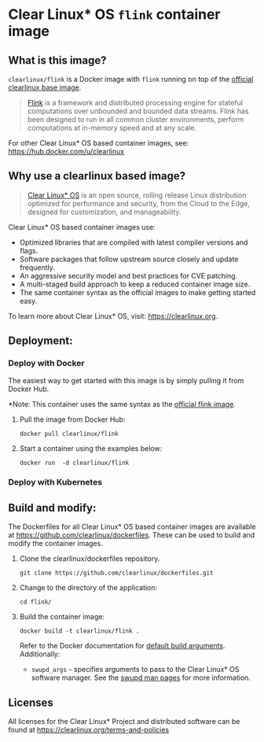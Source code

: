 # Clear Linux* OS `flink` container image

<!-- Required -->
## What is this image?

`clearlinux/flink` is a Docker image with `flink` running on top of the
[official clearlinux base image](https://hub.docker.com/_/clearlinux). 

<!-- application introduction -->
> [Flink](http://flink.apache.org/) is a framework and distributed processing engine 
> for stateful computations over unbounded and bounded data streams. Flink has been 
> designed to run in all common cluster environments, perform computations at in-memory 
> speed and at any scale.

For other Clear Linux* OS
based container images, see: https://hub.docker.com/u/clearlinux

## Why use a clearlinux based image?

<!-- CL introduction -->
> [Clear Linux* OS](https://clearlinux.org/) is an open source, rolling release
> Linux distribution optimized for performance and security, from the Cloud to
> the Edge, designed for customization, and manageability.

Clear Linux* OS based container images use:
* Optimized libraries that are compiled with latest compiler versions and
  flags.
* Software packages that follow upstream source closely and update frequently.
* An aggressive security model and best practices for CVE patching.
* A multi-staged build approach to keep a reduced container image size.
* The same container syntax as the official images to make getting started
  easy. 

To learn more about Clear Linux* OS, visit: https://clearlinux.org.

<!-- Required -->
## Deployment:

### Deploy with Docker
The easiest way to get started with this image is by simply pulling it from
Docker Hub. 

*Note: This container uses the same syntax as the [official flink
image](https://hub.docker.com/_/flink).


1. Pull the image from Docker Hub: 
    ```
    docker pull clearlinux/flink
    ```

2. Start a container using the examples below:

    ```
    docker run  -d clearlinux/flink
    ```
    
<!-- Optional -->
### Deploy with Kubernetes

<!-- Required -->
## Build and modify:

The Dockerfiles for all Clear Linux* OS based container images are available at
https://github.com/clearlinux/dockerfiles. These can be used to build and
modify the container images.

1. Clone the clearlinux/dockerfiles repository.
    ```
    git clone https://github.com/clearlinux/dockerfiles.git
    ```

2. Change to the directory of the application:
    ```
    cd flink/
    ```

3. Build the container image:
    ```
    docker build -t clearlinux/flink .
    ```

   Refer to the Docker documentation for [default build
   arguments](https://docs.docker.com/engine/reference/builder/#arg).
   Additionally:
   
   - `swupd_args` - specifies arguments to pass to the Clear Linux* OS software
     manager. See the [swupd man
     pages](https://github.com/clearlinux/swupd-client/blob/master/docs/swupd.1.rst#options)
     for more information.

<!-- Required -->
## Licenses

All licenses for the Clear Linux* Project and distributed software can be found
at https://clearlinux.org/terms-and-policies
